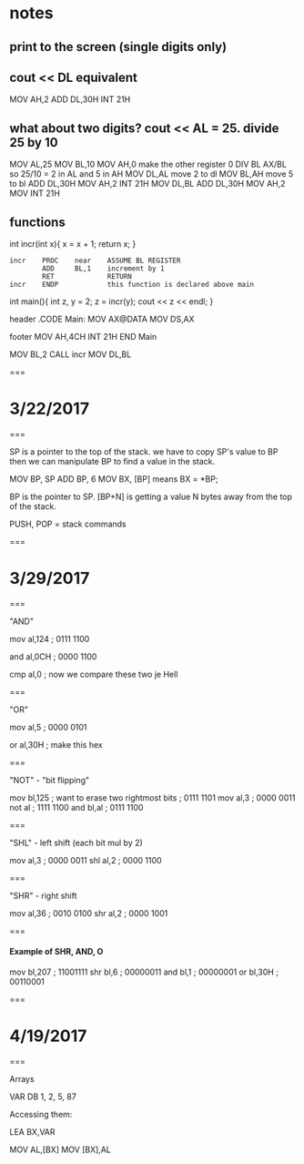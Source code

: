 # notes

## print to the screen (single digits only)

## cout << DL equivalent

MOV     AH,2
ADD     DL,30H
INT     21H

## what about two digits? cout << AL = 25. divide 25 by 10

MOV     AL,25
MOV     BL,10
MOV     AH,0 make the other register 0
DIV     BL AX/BL so 25/10 = 2 in AL and 5 in AH
MOV     DL,AL move 2 to dl
MOV     BL,AH move 5 to bl
ADD     DL,30H
MOV     AH,2
INT     21H
MOV     DL,BL
ADD     DL,30H
MOV     AH,2
MOV     INT 21H

## functions

int incr(int x){
  x = x + 1;
  return x;
}

```
incr    PROC    near    ASSUME BL REGISTER
        ADD     BL,1    increment by 1
        RET             RETURN
incr    ENDP            this function is declared above main
```

int main(){
  int z, y = 2;
  z = incr(y);
  cout << z << endl;
}

header
      .CODE
Main: MOV   AX@DATA
      MOV   DS,AX
	  
footer
MOV     AH,4CH
INT     21H
END     Main

MOV   BL,2
CALL  incr
MOV   DL,BL


===
# 3/22/2017
===

SP is a pointer to the top of the stack.
we have to copy SP's value to BP then we
can manipulate BP to find a value in the stack.

MOV		BP, SP
ADD		BP, 6
MOV		BX, [BP] means BX = *BP;

BP is the pointer to SP. [BP+N] is getting a
value N bytes away from the top of the stack.

PUSH, POP = stack commands


===
# 3/29/2017
===

"AND"

mov		al,124		; 0111 1100

and		al,0CH		; 0000 1100

cmp		al,0		; now we compare these two
je		Hell

===

"OR"

mov		al,5		; 0000 0101

or		al,30H		; make this hex

===

"NOT" - "bit flipping"

mov		bl,125		; want to erase two rightmost bits
					; 0111 1101
mov		al,3		; 0000 0011
not		al			; 1111 1100
and		bl,al		; 0111 1100

===

"SHL" - left shift (each bit mul by 2)

mov		al,3		; 0000 0011
shl		al,2		; 0000 1100

===

"SHR" - right shift

mov		al,36		; 0010 0100
shr		al,2		; 0000 1001

===

#### Example of SHR, AND, O

mov		bl,207		; 11001111
shr		bl,6		; 00000011
and		bl,1		; 00000001
or		bl,30H		; 00110001

===
# 4/19/2017
===

Arrays

VAR 	DB		1, 2, 5, 87

Accessing them:

LEA		BX,VAR

MOV		AL,[BX]
MOV		[BX],AL
